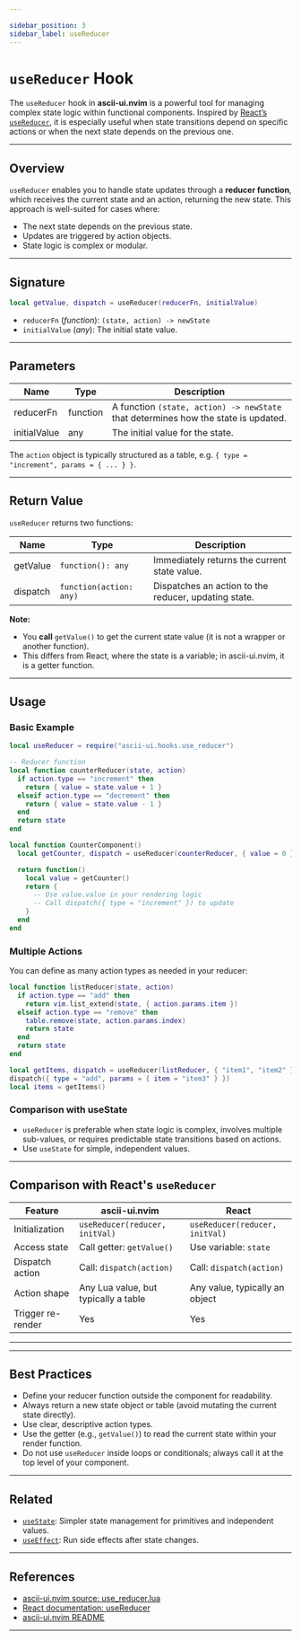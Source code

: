 ```yaml
---

sidebar_position: 3
sidebar_label: useReducer
---
```


# `useReducer` Hook

The `useReducer` hook in **ascii-ui.nvim** is a powerful tool for managing complex state logic within functional components. Inspired by [React’s `useReducer`](https://react.dev/reference/react/useReducer), it is especially useful when state transitions depend on specific actions or when the next state depends on the previous one.

---

## Overview

`useReducer` enables you to handle state updates through a **reducer function**, which receives the current state and an action, returning the new state. This approach is well-suited for cases where:

- The next state depends on the previous state.
- Updates are triggered by action objects.
- State logic is complex or modular.

---

## Signature

```lua
local getValue, dispatch = useReducer(reducerFn, initialValue)
```

- `reducerFn` (*function*): `(state, action) -> newState`
- `initialValue` (*any*): The initial state value.

---

## Parameters

| Name         | Type      | Description                                                     |
|--------------|-----------|-----------------------------------------------------------------|
| reducerFn    | function  | A function `(state, action) -> newState` that determines how the state is updated. |
| initialValue | any       | The initial value for the state.                                |

The `action` object is typically structured as a table, e.g. `{ type = "increment", params = { ... } }`.

---

## Return Value

`useReducer` returns two functions:

| Name      | Type                   | Description                                           |
|-----------|------------------------|-------------------------------------------------------|
| getValue  | `function(): any`      | Immediately returns the current state value.          |
| dispatch  | `function(action: any)`| Dispatches an action to the reducer, updating state.  |

**Note:**  

- You **call** `getValue()` to get the current state value (it is not a wrapper or another function).
- This differs from React, where the state is a variable; in ascii-ui.nvim, it is a getter function.

---

## Usage

### Basic Example

```lua
local useReducer = require("ascii-ui.hooks.use_reducer")

-- Reducer function
local function counterReducer(state, action)
  if action.type == "increment" then
    return { value = state.value + 1 }
  elseif action.type == "decrement" then
    return { value = state.value - 1 }
  end
  return state
end

local function CounterComponent()
  local getCounter, dispatch = useReducer(counterReducer, { value = 0 })

  return function()
    local value = getCounter()
    return {
      -- Use value.value in your rendering logic
      -- Call dispatch({ type = "increment" }) to update
    }
  end
end
```

### Multiple Actions

You can define as many action types as needed in your reducer:

```lua
local function listReducer(state, action)
  if action.type == "add" then
    return vim.list_extend(state, { action.params.item })
  elseif action.type == "remove" then
    table.remove(state, action.params.index)
    return state
  end
  return state
end

local getItems, dispatch = useReducer(listReducer, { "item1", "item2" })
dispatch({ type = "add", params = { item = "item3" } })
local items = getItems()
```

### Comparison with useState

- `useReducer` is preferable when state logic is complex, involves multiple sub-values, or requires predictable state transitions based on actions.
- Use `useState` for simple, independent values.

---

## Comparison with React's `useReducer`

| Feature           | ascii-ui.nvim                                 | React                           |
|-------------------|-----------------------------------------------|---------------------------------|
| Initialization    | `useReducer(reducer, initVal)`                | `useReducer(reducer, initVal)`  |
| Access state      | Call getter: `getValue()`                     | Use variable: `state`           |
| Dispatch action   | Call: `dispatch(action)`                      | Call: `dispatch(action)`        |
| Action shape      | Any Lua value, but typically a table          | Any value, typically an object  |
| Trigger re-render | Yes                                           | Yes                             |

---

---

## Best Practices

- Define your reducer function outside the component for readability.
- Always return a new state object or table (avoid mutating the current state directly).
- Use clear, descriptive action types.
- Use the getter (e.g., `getValue()`) to read the current state within your render function.
- Do not use `useReducer` inside loops or conditionals; always call it at the top level of your component.

---

## Related

- [`useState`](./use_state): Simpler state management for primitives and independent values.
- [`useEffect`](./use_effect): Run side effects after state changes.

---

## References

- [ascii-ui.nvim source: use_reducer.lua](https://github.com/rcasia/ascii-ui.nvim/blob/main/lua/ascii-ui/hooks/use_reducer.lua)
- [React documentation: useReducer](https://react.dev/reference/react/useReducer)
- [ascii-ui.nvim README](https://github.com/rcasia/ascii-ui.nvim#readme)

---
